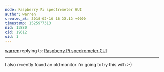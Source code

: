 ```yaml
---
node: Raspberry Pi spectrometer GUI
author: warren
created_at: 2018-05-10 18:35:13 +0000
timestamp: 1525977313
nid: 15880
cid: 19612
uid: 1
---
```




[warren](../profile/warren) replying to: [Raspberry Pi spectrometer GUI](../notes/cedarlodge/03-07-2018/raspberry-pi-spectrometer-gui)

----
I also recently found an old monitor i'm going to try this with :-)